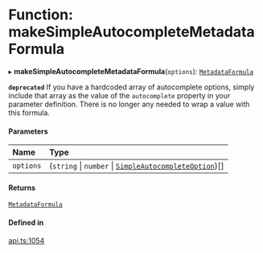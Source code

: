 # Function: makeSimpleAutocompleteMetadataFormula

▸ **makeSimpleAutocompleteMetadataFormula**(`options`): [`MetadataFormula`](../types/MetadataFormula.md)

**`deprecated`** If you have a hardcoded array of autocomplete options, simply include that array
as the value of the `autocomplete` property in your parameter definition. There is no longer
any needed to wrap a value with this formula.

#### Parameters

| Name | Type |
| :------ | :------ |
| `options` | (`string` \| `number` \| [`SimpleAutocompleteOption`](../interfaces/SimpleAutocompleteOption.md))[] |

#### Returns

[`MetadataFormula`](../types/MetadataFormula.md)

#### Defined in

[api.ts:1054](https://github.com/coda/packs-sdk/blob/main/api.ts#L1054)
